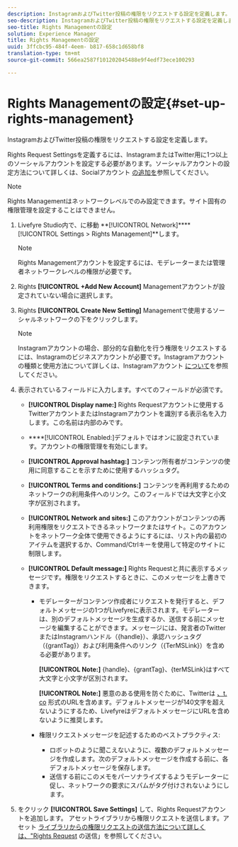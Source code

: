 ```yaml
---
description: InstagramおよびTwitter投稿の権限をリクエストする設定を定義します。
seo-description: InstagramおよびTwitter投稿の権限をリクエストする設定を定義します。
seo-title: Rights Managementの設定
solution: Experience Manager
title: Rights Managementの設定
uuid: 3ffcbc95-484f-4eem- b817-658c1d658bf8
translation-type: tm+mt
source-git-commit: 566ea2587f101202045488e9f4edf73ece100293

---
```



# Rights Managementの設定{#set-up-rights-management}

InstagramおよびTwitter投稿の権限をリクエストする設定を定義します。

Rights Request Settingsを定義するには、InstagramまたはTwitter用に1つ以上のソーシャルアカウントを設定する必要があります。ソーシャルアカウントの設定方法について詳しくは、Socialアカウント [の追加を](../c-users-creating-accounts-with-studio-access/t-configure-social-accout-instagram/t-configure-social-accout-instagram.md#t_configure_social_accout_instagram)参照してください。

>[!NOTE]
>
>Rights Managementはネットワークレベルでのみ設定できます。サイト固有の権限管理を設定することはできません。

1. Livefyre Studio内で、に移動 **[!UICONTROL Network]****[!UICONTROL Settings > Rights Management]**します。

   >[!NOTE]
   >
   >Rights Managementアカウントを設定するには、モデレーターまたは管理者ネットワークレベルの権限が必要です。

1. Rights **[!UICONTROL +Add New Account]** Managementアカウントが設定されていない場合に選択します。
1. Rights **[!UICONTROL Create New Setting]** Managementで使用するソーシャルネットワークの下をクリックします。

   >[!NOTE]
   >
   >Instagramアカウントの場合、部分的な自動化を行う権限をリクエストするには、Instagramのビジネスアカウントが必要です。Instagramアカウントの種類と使用方法について詳しくは、Instagramアカウント [について](../c-users-creating-accounts-with-studio-access/t-configure-social-accout-instagram/c-about-instagram-accounts.md#c_about_instagram_accounts)を参照してください。

1. 表示されているフィールドに入力します。すべてのフィールドが必須です。

   * **[!UICONTROL Display name:]** Rights Requestアカウントに使用するTwitterアカウントまたはInstagramアカウントを識別する表示名を入力します。この名前は内部のみです。
   * ****[!UICONTROL Enabled:]デフォルトではオンに設定されています。アカウントの権限管理を有効にします。
   * **[!UICONTROL Approval hashtag:]** コンテンツ所有者がコンテンツの使用に同意することを示すために使用するハッシュタグ。
   * **[!UICONTROL Terms and conditions:]** コンテンツを再利用するためのネットワークの利用条件へのリンク。このフィールドでは大文字と小文字が区別されます。
   * **[!UICONTROL Network and sites:]** このアカウントがコンテンツの再利用権限をリクエストできるネットワークまたはサイト。このアカウントをネットワーク全体で使用できるようにするには、リスト内の最初のアイテムを選択するか、Command/Ctrlキーを使用して特定のサイトに制限します。
   * **[!UICONTROL Default message:]** Rights Requestと共に表示するメッセージです。権限をリクエストするときに、このメッセージを上書きできます。

      * モデレーターがコンテンツ作成者にリクエストを発行すると、デフォルトメッセージの1つがLivefyreに表示されます。モデレーターは、別のデフォルトメッセージを生成するか、送信する前にメッセージを編集することができます。メッセージには、発言者のTwitterまたはInstagramハンドル（{handle}）、承認ハッシュタグ（{grantTag}）および利用条件へのリンク（{TerMSLink}）を含める必要があります。

         **[!UICONTROL Note:]** {handle}、{grantTag}、{terMSLink}はすべて大文字と小文字が区別されます。

         **[!UICONTROL Note:]** 悪意のある使用を防ぐために、Twitterは [、t. co](https://t.co/) 形式のURLを含めます。デフォルトメッセージが140文字を超えないようにするため、LivefyreはデフォルトメッセージにURLを含めないように推奨します。

      * 権限リクエストメッセージを記述するためのベストプラクティス:

         * ロボットのように聞こえないように、複数のデフォルトメッセージを作成します。次のデフォルトメッセージを作成する前に、各デフォルトメッセージを保存します。
         * 送信する前にこのメモをパーソナライズするようモデレーターに促し、ネットワークの要求にスパムがタグ付けされないようにします。

1. をクリック **[!UICONTROL Save Settings]** して、Rights Requestアカウントを追加します。
アセットライブラリから権限リクエストを送信します。アセット [ライブラリからの権限リクエストの送信方法について詳しくは、"Rights Request](../c-how-requesting-rights-works/t-send-a-rights-request-to-own-a-digital-asset.md#t_send_a_rights_request_to_own_a_digital_asset) の送信」を参照してください。